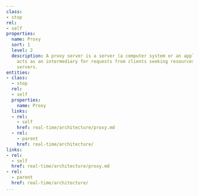 ```yaml
---
class:
- stop
rel:
- self
properties:
  name: Proxy
  sort: 1
  level: 2
  description: A proxy server is a server (a computer system or an application) that
    acts as an intermediary for requests from clients seeking resources from other
    servers.
entities:
- class:
  - stop
  rel:
  - self
  properties:
    name: Proxy
  links:
  - rel:
    - self
    href: real-time/architecture/proxy.md
  - rel:
    - parent
    href: real-time/architecture/
links:
- rel:
  - self
  href: real-time/architecture/proxy.md
- rel:
  - parent
  href: real-time/architecture/
...
```

